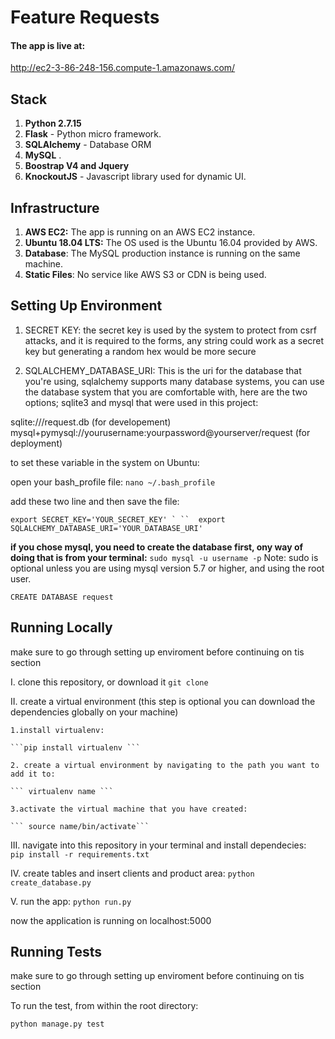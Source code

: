 # Feature Requests

#### The app is live at:

http://ec2-3-86-248-156.compute-1.amazonaws.com/ 


## Stack
1. **Python 2.7.15** 
2. **Flask** - Python micro framework.
4. **SQLAlchemy** - Database ORM
5. **MySQL** .
6. **Boostrap V4 and Jquery** 
7. **KnockoutJS** - Javascript library used for dynamic UI.


## Infrastructure
1. **AWS EC2:** The app is running on an AWS EC2 instance.
2. **Ubuntu 18.04 LTS:** The OS used is the Ubuntu 16.04 provided by AWS.
3. **Database**: The MySQL production instance is running on the same machine.
4. **Static Files**: No service like AWS S3 or CDN is being used.

## Setting Up Environment

1. SECRET KEY: the secret key is used by the system to protect from csrf attacks, and it is required to the forms, any string could work as a secret key but generating a random hex would be more secure


2. SQLALCHEMY_DATABASE_URI: This is the uri for the database that you're using, sqlalchemy 	supports many database systems, you can use the database system that you are comfortable with, here are the two options; sqlite3 and mysql that were used in this project:

sqlite:///request.db  (for developement)
mysql+pymysql://yourusername:yourpassword@yourserver/request (for deployment)  

to set these variable in the system on Ubuntu:

open your bash_profile file:
```nano ~/.bash_profile```

add these two line and then save the file:

``` export SECRET_KEY='YOUR_SECRET_KEY' `
``  export SQLALCHEMY_DATABASE_URI='YOUR_DATABASE_URI' ```


**if you chose mysql, you need to create the database first, ony way of doing that is from your terminal:**
``` sudo mysql -u username -p ``` Note: sudo is optional unless you are using mysql version 5.7 or higher, and using the root user.

``` CREATE DATABASE request ```

## Running Locally
make sure to go through setting up enviroment before continuing on tis section

I. clone this repository, or download it 
```git clone ```

II. create a virtual environment (this step is optional you can download the dependencies globally on your machine)
	
	1.install virtualenv:
	
	```pip install virtualenv ```
	
	2. create a virtual environment by navigating to the path you want to add it to:
	
	``` virtualenv name ```
	
	3.activate the virtual machine that you have created:
	
	``` source name/bin/activate```

III. navigate into this repository in your terminal and install dependecies:
``` pip install -r requirements.txt```

IV. create tables and insert clients and product area:
```python create_database.py ```

V. run the app:
```python run.py ```

now the application is running on localhost:5000

## Running Tests
make sure to go through setting up enviroment before continuing on tis section

To run the test, from within the root directory:

`` python manage.py test ``


